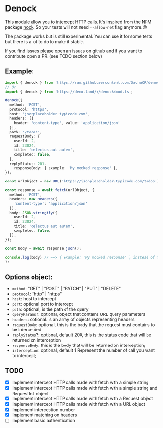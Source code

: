 # Denock

This module allow you to intercept HTTP calls. It's inspired from the NPM package [nock](https://www.npmjs.com/package/nock).
So your tests will not need `--allow-net` flag anymore.😝

The package works but is still experimental. You can use it for some tests but there is a lot to do to make it stable.

If you find issues please open an issues on github and if you want to contribute open a PR. (see TODO section below)

## Example:

```typescript
import { denock } from 'https://raw.githubusercontent.com/SachaCR/denock/master/mod.ts';
// Or
import { denock } from 'https://deno.land/x/denock/mod.ts';

denock({
  method: 'POST',
  protocol: 'https',
  host: 'jsonplaceholder.typicode.com',
  headers: [{
    header: 'content-type', value: 'application/json'
  }],
  path: '/todos',
  requestBody: {
    userId: 2,
    id: 23024,
    title: 'delectus aut autem',
    completed: false,
  },
  replyStatus: 201,
    responseBody: { example: 'My mocked response' },
});

const urlObject = new URL('https://jsonplaceholder.typicode.com/todos');

const response = await fetch(urlObject, {
  method: 'POST',
  headers: new Headers({
    'content-type': 'application/json'
  }),
  body: JSON.stringify({
    userId: 2,
    id: 23024,
    title: 'delectus aut autem',
    completed: false,
  }),
});

const body = await response.json();

console.log(body) // ==> { example: 'My mocked response' } instead of the real response.
);
```

## Options object:

- `method`: "GET" | "POST" | "PATCH" | "PUT" | "DELETE"
- `protocol`: "http" | "https"
- `host`: host to intercept
- `port`: optional port to intercept
- `path`: optional, is the path of the query
- `queryParams`?: optional, object that contains URL query parameters
- `headers`: optional. Is an array of objects representing headers
- `requestBody`: optional, this is the body that the request must contains to be intercepted
- `replyStatus`?: optional, default 200, this is the status code that will be returned on interception
- `responseBody`: this is the body that will be returned on interception;
- `interception`: optional, default 1 Represent the number of call you want to intercept;

## TODO

- [x] Implement intercept HTTP calls made with fetch with a simple string
- [x] Implement intercept HTTP calls made with fetch with a simple string and RequestInit object
- [x] Implement intercept HTTP calls made with fetch with a Request object
- [x] Implement intercept HTTP calls made with fetch with a URL object
- [x] Implement interception number
- [x] Implement matching on headers
- [ ] Implement basic authentication
